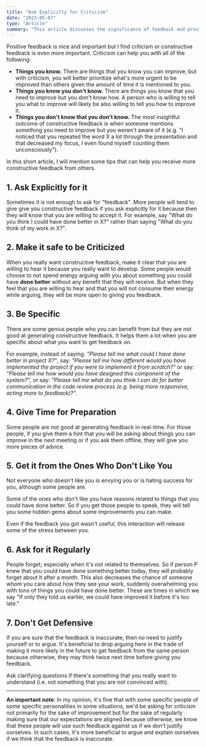 ```yaml
---
title: "Ask Explicitly for Criticism"
date: "2023-05-07"
type: "Article"
summary: "This article discusses the significance of feedback and provides guidance on how to obtain it."
---
```


Positive feedback is nice and important but I find criticism or constructive feedback is even more important. Criticism can help you with all of the following:

* **Things you know.** There are things that you know you can improve, but with criticism, you will better prioritize what's more urgent to be improved than others given the amount of time it is mentioned to you.
* **Things you know you don't know.** There are things you know that you need to improve but you don't know how. A person who is willing to tell you what to improve will likely be also willing to tell you how to improve it.
* **Things you don't know that you don't know.** The most insightful outcome of constructive feedback is when someone mentions something you need to improve but you weren't aware of it (e.g. "I noticed that you repeated the word X a lot through the presentation and that decreased my focus, I even found myself counting them unconsciously").

In this short article, I will mention some tips that can help you receive more constructive feedback from others.

## 1. Ask Explicitly for it
Sometimes it is not enough to ask for "feedback". More people will tend to give give you constructive feedback if you ask explicitly for it because then they will know that you are willing to accept it. For example, say "What do you think I could have done better in X?" rather than saying "What do you think of my work in X?".

## 2. Make it safe to be Criticized
When you really want constructive feedback, make it clear that you are willing to hear it because you really want to develop. Some people would choose to not spend energy arguing with you about something you could have **done better** without any benefit that they will receive. But when they feel that you are willing to hear and that you will not consume their energy while arguing, they will be more open to giving you feedback. 

## 3. Be Specific
There are some genius people who you can benefit from but they are not good at generating constructive feedback. It helps them a lot when you are specific about what you want to get feedback on.

For example, instead of saying: *"Please tell me what could I have done better in project X?"*, say: *"Please tell me how different would you have implemented the project if you were to implement it from scratch?"* or say: *"Please tell me how would you have designed this component of the system?"*, or say: *"Please tell me what do you think I can do for better communication in the code review process (e.g. being more responsive, acting more to feedback)?"*.

## 4. Give Time for Preparation
Some people are not good at generating feedback in real-time. For those people, if you give them a hint that you will be asking about things you can improve in the next meeting or if you ask them offline, they will give you more pieces of advice.

## 5. Get it from the Ones Who Don't Like You
Not everyone who doesn't like you is envying you or is hating success for you, although some people are.

Some of the ones who don't like you have reasons related to things that you could have done better. So if you get those people to speak, they will tell you some hidden gems about some improvements you can make.

Even if the feedback you got wasn't useful, this interaction will release some of the stress between you.

## 6. Ask for it Regularly
People forget; especially when it's not related to themselves. So if person P knew that you could have done something better today, they will probably forget about it after a month. This also decreases the chance of someone whom you care about how they see your work, suddenly overwhelming you with tons of things you could have done better. These are times in which we say "If only they told us earlier, we could have improved it before it's too late."

## 7. Don't Get Defensive
If you are sure that the feedback is inaccurate, then no need to justify yourself or to argue. It's beneficial to drop arguing here in the trade of making it more likely in the future to get feedback from the same person because otherwise, they may think twice next time before giving you feedback.

Ask clarifying questions if there's something that you really want to understand (i.e. not something that you are not convinced with).

---

**An important note**: In my opinion, it's fine that with some specific people of some specific personalities in some situations, we'd be asking for criticism not primarily for the sake of improvement but for the sake of regularly making sure that our expectations are aligned because otherwise, we know that these people will use such feedback against us if we don't justify ourselves. In such cases, it's more beneficial to argue and explain ourselves if we think that the feedback is inaccurate.

